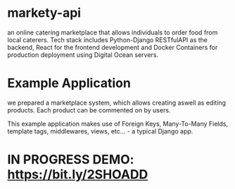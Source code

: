 # markety-api
 an online catering marketplace that allows individuals to order food from local caterers. Tech stack includes Python-Django RESTfulAPI as the backend, React for the frontend development and Docker Containers for production deployment using Digital Ocean servers. 

# Example Application

we prepared a marketplace system, which allows creating aswell as editing products.
Each product can be commented on by users.

This example application makes use of Foreign Keys, Many-To-Many Fields, template tags, middlewares, views, etc... - a typical Django app.

# IN PROGRESS DEMO: https://bit.ly/2SHOADD
